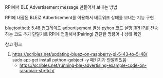 RPI에서 BLE Advertisement message 만들어서 보내는 방법

RPI에 내장된 BLE로 Adbertisement를 이용해서 네트워크 상태를 보내는 기능 구현

 bluetoothctl: 5.48 업그레이드
 adbertisement 발생 pyhon 코드 실행
 RPI IP를 전송하는 코드 추가
 단말기로 RPI에 연결해서(Pairing) 간단한 명령어나 상태 확인 

참고 링크 

1. https://scribles.net/updating-bluez-on-raspberry-pi-5-43-to-5-48/
   sudo apt-get install python-gobject -y 패키지가 안깔려있음
    - https://scribles.net/running-ble-advertising-example-code-on-raspbian-stretch/
    
   

